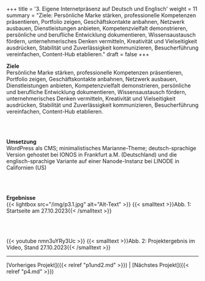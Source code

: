 +++
title = '3. Eigene Internetpräsenz auf Deutsch und Englisch'
weight = 11
summary = "Ziele: Persönliche Marke stärken, professionelle Kompetenzen präsentieren, Portfolio zeigen, Geschäftskontakte anbahnen, Netzwerk ausbauen, Dienstleistungen anbieten, Kompetenzvielfalt demonstrieren, persönliche und berufliche Entwicklung dokumentieren, Wissensaustausch fördern, unternehmerisches Denken vermitteln, Kreativität und Vielseitigkeit ausdrücken, Stabilität und Zuverlässigkeit kommunizieren, Besucherführung vereinfachen, Content-Hub etablieren."
draft = false
+++

**Ziele**  
Persönliche Marke stärken, professionelle Kompetenzen präsentieren, Portfolio zeigen, Geschäftskontakte anbahnen, Netzwerk ausbauen, Dienstleistungen anbieten, Kompetenzvielfalt demonstrieren, persönliche und berufliche Entwicklung dokumentieren, Wissensaustausch fördern, unternehmerisches Denken vermitteln, Kreativität und Vielseitigkeit ausdrücken, Stabilität und Zuverlässigkeit kommunizieren, Besucherführung vereinfachen, Content-Hub etablieren. 

</br></br>  

**Umsetzung**  
WordPress als CMS; minimalistisches Marianne-Theme; deutsch-sprachige Version gehostet bei IONOS in Frankfurt a.M. (Deutschland) und die englisch-sprachige Variante auf einer Nanode-Instanz bei LINODE in Californien (US)

</br></br>  

**Ergebnisse**  
{{< lightbox src="/img/p3.1.jpg" alt="Alt-Text" >}}
{{< smalltext >}}Abb. 1: Startseite am 27.10.2023{{< /smalltext >}}

</br></br>  


{{< youtube nmn3uYRy3Uc >}}
{{< smalltext >}}Abb. 2: Projektergebnis im Video, Stand 27.10.2023{{< /smalltext >}}

---

[Vorheriges Projekt]({{< relref "p1und2.md" >}}) | [Nächstes Projekt]({{< relref "p4.md" >}})
